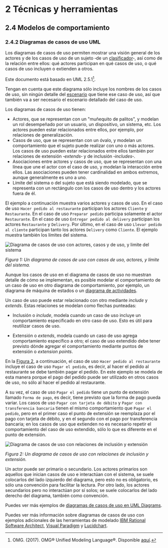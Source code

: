 # 2 Técnicas y herramientas

## 2.4 Modelos de comportamiento

### 2.4.2 Diagramas de casos de uso UML

Los diagramas de casos de uso permiten mostrar una visión general de los actores
y de los casos de uso de un sujeto ‑de un
[clasificador](/4_Conceptos/4_Clasificador.md)‑, así como de la relación entre
ellos: qué actores participan en qué casos de uso, o qué casos de uso incluyen o
extienden a otros.

Este documento está basado en UML 2.5.1[^1].

Tengan en cuenta que este diagrama sólo incluye los nombres de los casos de uso,
sin ningún detalle del [escenario](/3_Plantillas/3_2_Escenario.md) que tiene ese
caso de uso, así que también va a ser necesario el escenario detallado del caso
de uso.

Los diagramas de casos de uso tienen:

* Actores, que se representan con un "muñequito de palitos", y modelan un rol
  desempeñado por un usuario, un dispositivo, un sistema, etc. Los actores
  pueden estar relacionados entre ellos, por ejemplo, por relaciones de
  generalización.
* Casos de uso, que se representan con un óvalo, y modelan un comportamiento que
  el sujeto puede realizar con uno o más actores. Los casos de uso pueden estar
  relacionados entre ellos también por relaciones de extensión ‑*extends*‑ y de
  inclusión ‑*includes*‑.
* Asociaciones entre actores y casos de uso, que se representan con una línea
  que une el actor con el caso de uso, y modelan la interacción entre ellos. Las
  asociaciones pueden tener cardinalidad en ambos extremos, aunque generalmente
  es uno a uno.
* Límite del sistema o del sujeto que está siendo modelado, que se representa
  con un rectángulo con los casos de uso dentro y los actores fuera de él.

El ejemplo a continuación muestra varios actores y casos de uso. En el caso de
uso `Hacer pedido al restaurante` participan los actores `Cliente` y
`Restaurante`. En el caso de uso `Preparar pedido` participa solamente el actor
`Restaurante`. En el caso de uso `Entregar pedido al delivery` participan los
actores `Restaurante` y `Delivery`. Por último, en el caso de uso `Llevar pedido
al cliente` participan tanto los actores `Delivery` como `Cliente`. El ejemplo
muestra también los límites del sistema.

<span id="figura-1"/>

![Diagrama de casos de uso con actores, casos y de uso, y limite del
sistema](/diagrams/Use_Case_Diagram_Actors_Use_Cases_System_Boundary.svg)

*Figura 1: Un diagrama de casos de uso con casos de uso, actores, y límite del
sistema.*

Aunque los casos de uso en el diagrama de casos de uso no muestran detalle de
cómo se implementan, es posible modelar el comportamiento de un caso de uso
en otro diagrama de comportamiento, por ejemplo, un diagrama de máquina de
estados o un [diagrama de actividades](./2_04_01_Diagramas_de_actividades_UML.md).

Un caso de uso puede estar relacionado con otro mediante *include* y *extends*.
Estas relaciones se modelan como flechas punteadas:

* Inclusión o *include*, modela cuando un caso de uso incluye un comportamiento
  especificado en otro caso de uso. Esto es útil para reutilizar casos de uso.

* Extensión o *extends*, modela cuando un caso de uso agrega comportamiento
  específico a otro; el caso de uso extendido debe tener previsto dónde agregar
  el comportamiento mediante puntos de extensión o *extension points*.

En la [Figura 2](#figura-2), a continuación, el caso de uso `Hacer pedido al
restaurante` incluye el caso de uso `Pagar el pedido`, es decir, al hacer el
pedido al restaurante se debe también pagar el pedido. En este ejemplo se modela
de esta manera porque el pago del pedido puede ser utilizado en otros casos de
uso, no sólo al hacer el pedido al restaurante.

A su vez, el caso de uso `Pagar el pedido` tiene un punto de extensión llamado
`Forma de pago`, es decir, tiene previsto que la forma de pago pueda variar. Los
casos de uso `Pagar con tarjeta de débito` y `Pagar con transferencia bancaria`
tienen el mismo comportamiento que `Pagar el pedido`, pero en el primer caso el
punto de extensión se reemplaza por el pago con tarjeta de débito, y en el
segundo con el pago por transferencia bancaria; en los casos de uso que
extienden no es necesario repetir el comportamiento del caso de uso extendido,
sólo lo que es diferente en el punto de extensión.

<span id="figura-2"/>

![Diagrama de casos de uso con relaciones de inclusión y
extensión](/diagrams/Use_Case_Diagram_Extends_Includes.svg)

*Figura 2: Un diagrama de casos de uso con relaciones de inclusión y extensión.*

Un actor puede ser primario o secundario. Los actores primarios son aquellos que
inician casos de uso e interactúan con el sistema, se suele colocarlos del lado
izquierdo del diagrama, pero esto no es obligatorio, es sólo una convención para
facilitar la lectura. Por otro lado, los actores secundarios pero no interactúan
por sí solos; se suele colocarlos del lado derecho del diagrama, también como
convención.

Puedes ver más ejemplos de [diagramas de casos de uso en UML
Diagrams](https://www.uml-diagrams.org/use-case-diagrams.html).

Puedes ver más  información sobre diagramas de casos de uso con ejemplos
adicionales de las herramientas de modelado [IBM Rational Software
Architect](https://www.ibm.com/docs/en/rational-soft-arch/9.7.0?topic=diagrams-use-case),
[Visual
Paradigm](https://www.visual-paradigm.com/guide/uml-unified-modeling-language/what-is-use-case-diagram/)
y [Lucidchart](https://www.lucidchart.com/pages/uml-use-case-diagram).

[^1]: OMG. (2017). OMG® Unified Modeling Language®. Disponible
    [aquí](https://www.omg.org/spec/UML/2.5.1/PDF).
